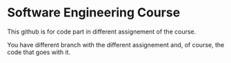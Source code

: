 # Software Engineering Course

This github is for code part in different assignement of the course.

You have different branch with the different assignement and, of course, the code that goes with it.
